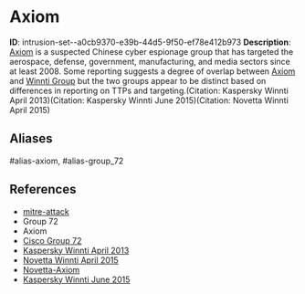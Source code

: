 # Axiom

**ID**: intrusion-set--a0cb9370-e39b-44d5-9f50-ef78e412b973
**Description**: [Axiom](https://attack.mitre.org/groups/G0001) is a suspected Chinese cyber espionage group that has targeted the aerospace, defense, government, manufacturing, and media sectors since at least 2008. Some reporting suggests a degree of overlap between [Axiom](https://attack.mitre.org/groups/G0001) and [Winnti Group](https://attack.mitre.org/groups/G0044) but the two groups appear to be distinct based on differences in reporting on TTPs and targeting.(Citation: Kaspersky Winnti April 2013)(Citation: Kaspersky Winnti June 2015)(Citation: Novetta Winnti April 2015)

## Aliases
#alias-axiom, #alias-group_72

## References
- [mitre-attack](https://attack.mitre.org/groups/G0001)
- Group 72
- Axiom
- [Cisco Group 72](http://blogs.cisco.com/security/talos/threat-spotlight-group-72)
- [Kaspersky Winnti April 2013](https://securelist.com/winnti-more-than-just-a-game/37029/)
- [Novetta Winnti April 2015](https://web.archive.org/web/20150412223949/http://www.novetta.com/wp-content/uploads/2015/04/novetta_winntianalysis.pdf)
- [Novetta-Axiom](https://web.archive.org/web/20230115144216/http://www.novetta.com/wp-content/uploads/2014/11/Executive_Summary-Final_1.pdf)
- [Kaspersky Winnti June 2015](https://securelist.com/games-are-over/70991/)
